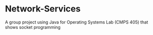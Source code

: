 # Network-Services
A group project using Java for Operating Systems Lab (CMPS 405) that shows socket programming 
